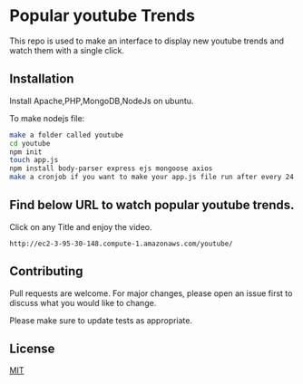 # Popular youtube Trends

This repo is used to make an interface to display new youtube trends and watch them with a single click.



## Installation

Install Apache,PHP,MongoDB,NodeJs on ubuntu. 

To make nodejs file:
```bash
make a folder called youtube
cd youtube
npm init
touch app.js
npm install body-parser express ejs mongoose axios
make a cronjob if you want to make your app.js file run after every 24 hour.
```

## Find below URL to watch popular youtube trends.
Click on any Title and enjoy the video.

```
http://ec2-3-95-30-148.compute-1.amazonaws.com/youtube/
```

## Contributing
Pull requests are welcome. For major changes, please open an issue first to discuss what you would like to change.

Please make sure to update tests as appropriate.

## License
[MIT](https://choosealicense.com/licenses/mit/)
